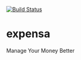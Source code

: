 [![Build Status](https://travis-ci.com/MrWOLFF24/expensa.svg?branch=master)](https://travis-ci.com/MrWOLFF24/expensa)

# expensa
Manage Your Money Better
